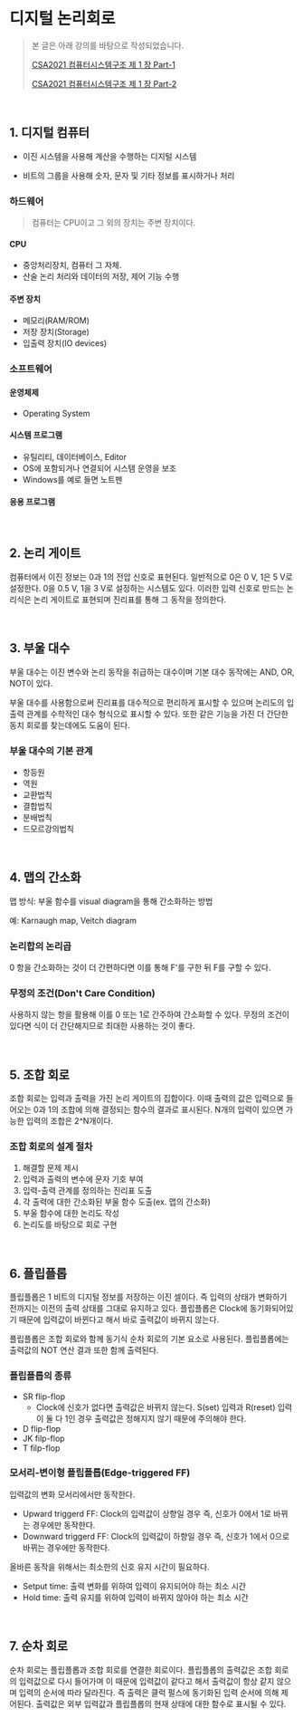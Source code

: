 # 디지털 논리회로

> 본 글은 아래 강의를 바탕으로 작성되었습니다.
>
> [CSA2021 컴퓨터시스템구조 제 1 장 Part-1](https://youtu.be/SG89LOgT7Vc)
>
> [CSA2021 컴퓨터시스템구조 제 1 장 Part-2](https://youtu.be/gn5z3Un_qqM)

<br>

## 1. 디지털 컴퓨터

- 이진 시스템을 사용해 계산을 수행하는 디지털 시스템

- 비트의 그룹을 사용해 숫자, 문자 및 기타 정보를 표시하거나 처리

### 하드웨어

> 컴퓨터는 CPU이고 그 외의 장치는 주변 장치이다.

#### CPU

- 중앙처리장치, 컴퓨터 그 자체.
- 산술 논리 처리와 데이터의 저장, 제어 기능 수행

#### 주변 장치

- 메모리(RAM/ROM)
- 저장 장치(Storage)
- 입출력 장치(IO devices)

### 소프트웨어

#### 운영체제

- Operating System

#### 시스템 프로그램

- 유틸리티, 데이터베이스, Editor
- OS에 포함되거나 연결되어 시스템 운영을 보조
- Windows를 예로 들면 노트펜

#### 응용 프로그램

<br>

## 2. 논리 게이트

컴퓨터에서 이진 정보는 0과 1의 전압 신호로 표현된다. 일반적으로 0은 0 V, 1은 5 V로 설정한다. 0을 0.5 V, 1을 3 V로 설정하는 시스템도 있다. 이러한 입력 신호로 만드는 논리식은 논리 게이트로 표현되며 진리표를 통해 그 동작을 정의한다.

<br>

## 3. 부울 대수

부울 대수는 이진 변수와 논리 동작을 취급하는 대수이며 기본 대수 동작에는 AND, OR, NOT이 있다.

부울 대수를 사용함으로써 진리표를 대수적으로 편리하게 표시할 수 있으며 논리도의 입출력 관계를 수학적인 대수 형식으로 표시할 수 있다. 또한 같은 기능을 가진 더 간단한 동치 회로를 찾는데에도 도움이 된다.

### 부울 대수의 기본 관계

- 항등원
- 역원
- 교환법칙
- 결합법칙
- 분배법칙
- 드모르강의법칙

<br>

## 4. 맵의 간소화

맵 방식: 부울 함수를 visual diagram을 통해 간소화하는 방법

예: Karnaugh map, Veitch diagram

### 논리합의 논리곱

0 항을 간소화하는 것이 더 간편하다면 이를 통해 F'를 구한 뒤 F를 구할 수 있다.

### 무정의 조건(Don't Care Condition)

사용하지 않는 항을 활용해 이를 0 또는 1로 간주하여 간소화할 수 있다. 무정의 조건이 있다면 식이 더 간단해지므로 최대한 사용하는 것이 좋다.

<br>

## 5. 조합 회로

조합 회로는 입력과 출력을 가진 논리 게이트의 집합이다. 이때 출력의 값은 입력으로 들어오는 0과 1의 조합에 의해 결정되는 함수의 결과로 표시된다. N개의 입력이 있으면 가능한 입력의 조합은 2^N개이다.

### 조합 회로의 설계 절차

1. 해결할 문제 제시
2. 입력과 출력의 변수에 문자 기호 부여
3. 입력-출력 관계를 정의하는 진리표 도출
4. 각 출력에 대한 간소화된 부울 함수 도출(ex. 맵의 간소화)
5. 부울 함수에 대한 논리도 작성
6. 논리도를 바탕으로 회로 구현

<br>

## 6. 플립플롭

플립플롭은 1 비트의 디지털 정보를 저장하는 이진 셀이다. 즉 입력의 상태가 변화하기 전까지는 이전의 출력 상태를 그대로 유지하고 있다. 플립플롭은 Clock에 동기화되어있기 때문에 입력값이 바뀐다고 해서 바로 출력값이 바뀌지 않는다.

플립플롭은 조합 회로와 함께 동기식 순차 회로의 기본 요소로 사용된다. 플립플롭에는 출력값의 NOT 연산 결과 또한 함께 출력된다. 

### 플립플롭의 종류

- SR flip-flop
  - Clock에 신호가 없다면 출력값은 바뀌지 않는다. S(set) 입력과 R(reset) 입력이 둘 다 1인 경우 출력값은 정해지지 않기 때문에 주의해야 한다.
- D flip-flop
- JK filp-flop
- T filp-flop

### 모서리-변이형 플립플롭(Edge-triggered FF)

입력값의 변화 모서리에서만 동작한다.

- Upward triggerd FF: Clock의 입력값이 상향일 경우 즉, 신호가 0에서 1로 바뀌는 경우에만 동작한다.
- Downward triggerd FF:  Clock의 입력값이 하향일 경우 즉, 신호가 1에서 0으로 바뀌는 경우에만 동작한다.

올바른 동작을 위해서는 최소한의 신호 유지 시간이 필요하다.

- Setput time: 출력 변화를 위하여 입력이 유지되어야 하는 최소 시간
- Hold time: 출력 유지를 위하여 입력이 바뀌지 않아야 하는 최소 시간

<br>

## 7. 순차 회로

순차 회로는 플립플롭과 조합 회로를 연결한 회로이다. 플립플롭의 출력값은 조합 회로의 입력값으로 다시 들어가며 이 때문에 입력값이 같다고 해서 출력값이 항상 같지 않으며 입력의 순서에 따라 달라진다. 즉 출력은 클럭 펄스에 동기화된 입력 순서에 의해 제어된다. 출력값은 외부 입력값과 플립플롭의 현재 상태에 대한 함수로 표시될 수 있다.